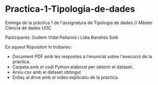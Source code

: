 # Practica-1-Tipologia-de-dades
Entrega de la pràctica 1 de l'assignatura de Tipologia de dades // Màster Ciència de dades UOC

Participants: Guillem Vidal Pallarols i Lídia Bandrés Solé

En aquest Ropositori hi trobareu:
  - Document PDF amb les respostes a l'enunciat sobre l'execució de la pràctica.
  - Carpeta amb el codi Python elaborat per obtenir el dataset.
  - Arxiu csv amb el dataset obtingut
  - Enllaç al drive amb el vídeo explicatiu de la pràctica.
